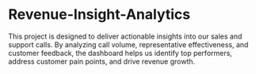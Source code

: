 # Revenue-Insight-Analytics
This project is designed to deliver actionable insights into our sales and support calls. By analyzing call volume, representative effectiveness, and customer feedback, the dashboard helps us identify top performers, address customer pain points, and drive revenue growth.
